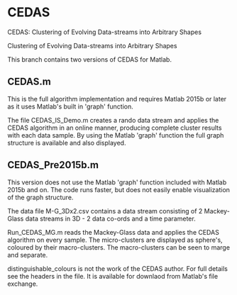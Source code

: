 # CEDAS
CEDAS: Clustering of Evolving Data-streams into Arbitrary Shapes

Clustering of Evolving Data-streams into Arbitrary Shapes

This branch contains two versions of CEDAS for Matlab.

## CEDAS.m
This is the full algorithm implementation and requires Matlab 2015b or later as it uses Matlab's built in 'graph' function.

The file CEDAS_IS_Demo.m creates a rando data stream and applies the CEDAS algorithm in an online manner, producing complete cluster results with each data sample. By using the Matlab 'graph' function the full graph structure is available and also displayed.

## CEDAS_Pre2015b.m
This version does not use the Matlab 'graph' function included with Matlab 2015b and on. The code runs faster, but does not easily enable visualization of the graph structure.

The data file M-G_3Dx2.csv contains a data stream consisting of 2 Mackey-Glass data streams in 3D - 2 data co-ords and a time parameter.

Run_CEDAS_MG.m reads the Mackey-Glass data and applies the CEDAS algorithm on every sample. The micro-clusters are displayed as sphere's, coloured by their macro-clusters. The macro-clusters can be seen to marge and separate.

distinguishable_colours is not the work of the CEDAS author. For full details see the headers in the file. It is available for downlaod from Matlab's file exchange.
